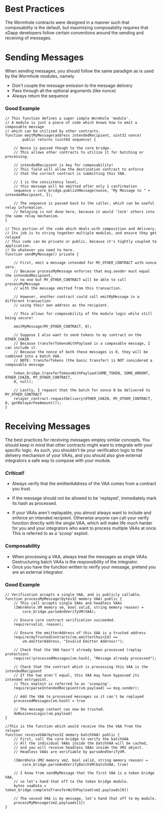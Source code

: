 # Best Practices

The Wormhole contracts were designed in a manner such that composability is the default, but maximizing composability requires that xDapp developers follow certain conventions around the sending and receiving of messages.

# Sending Messages

When sending messages, you should follow the same paradigm as is used by the Wormhole modules, namely

- Don't couple the message emission to the message delivery
- Pass through all the optional arguments (like nonce)
- Always return the sequence

### Good Example

```solidity
// This function defines a super simple Wormhole 'module'.
// A module is just a piece of code which knows how to emit a composable message
// which can be utilized by other contracts.
function emitMyMessage(address intendedRecipient, uint32 nonce)
        public returns (uint64 sequence) {

    // Nonce is passed though to the core bridge.
    // This allows other contracts to utilize it for batching or processing.

    // intendedRecipient is key for composability!
    // This field will allow the destination contract to enforce
    // that the correct contract is submitting this VAA.

    // 1 is the consistency level,
    // this message will be emitted after only 1 confirmation
    sequence = core_bridge.publishMessage(nonce, "My Message to " + intendedRecipient, 1);

    // The sequence is passed back to the caller, which can be useful relay information.
    // Relaying is not done here, because it would 'lock' others into the same relay mechanism.
}

// This portion of the code which deals with composition and delivery.
// Its job is to string together multiple modules, and ensure they get relayed
// This code can be private or public, because it's tightly coupled to application.
// Do whatever you need to here.
function sendMyMessage() private {

    // First, emit a message intended for MY_OTHER_CONTRACT with nonce zero.
    // Because processMyMessage enforces that msg.sender must equal the intendedRecipient,
    // no one but MY_OTHER_CONTRACT will be able to call processMyMessage
    // with the message emitted from this transaction.

    // However, another contract could call emitMyMessage in a different transaction
    // using their own address as the recipient.

    // This allows for composability of the module logic while still being secure!

    emitMyMessage(MY_OTHER_CONTRACT, 0);

    // Suppose I also want to send tokens to my contract on the OTHER_CHAIN
    // Because transferTokensWithPayload is a composable message, I can include it.
    // Because the nonce of both these messages is 0, they will be combined into a batch VAA.
    // NOTE: transferTokens (the basic transfer) is NOT considered a composable message

    token_bridge.transferTokensWithPayload(SOME_TOKEN, SOME_AMOUNT, OTHER_CHAIN, MY_OTHER_CONTRACT,
    0, null);

    // Lastly, I request that the batch for nonce 0 be delivered to MY_OTHER_CONTRACT
    relayer_contract.requestDelivery(OTHER_CHAIN, MY_OTHER_CONTRACT, 0, getRelayerFeeAmount());
}
```

# Receiving Messages

The best practices for receiving messages employ similar concepts. You should keep in mind that other contracts might want to integrate with your specific logic. As such, you shouldn't tie your verification logic to the delivery mechanism of your VAAs, and you should also give external integrators a safe way to compose with your module.

### **_Critical!_**

- Always verify that the emitterAddress of the VAA comes from a contract you trust.

- If the message should not be allowed to be 'replayed', immediately mark its hash as processed.
- If your VAAs aren't replayable, you almost always want to include and enforce an intended recipient. Otherwise anyone can call your verify function directly with the single VAA, which will make life much harder for you and your integrators who want to process multiple VAAs at once. This is referred to as a 'scoop' exploit.

### Composability

- When processing a VAA, always treat the messages as single VAAs. Destructuring batch VAAs is the responsibility of the integrator.
- Once you have the function written to verify your message, pretend you are an external integrator.

### Good Example

```
// Verification accepts a single VAA, and is publicly callable.
function processMyMessage(bytes32 memory VAA) public {
    // This call accepts single VAAs and headless VAAs
    (IWormhole.VM memory vm, bool valid, string memory reason) =
        core_bridge.parseAndVerifyVM(VAA);

    // Ensure core contract verification succeeded.
    require(valid, reason);

    // Ensure the emitterAddress of this VAA is a trusted address
    require(myTrustedContracts[vm.emitterChainId] ==
        vm.emitterAddress, "Invalid Emitter Address!");

    // Check that the VAA hasn't already been processed (replay protection)
    require(!processedMessages[vm.hash], "Message already processed");

    // Check that the contract which is processing this VAA is the intendedRecipient
    // If the two aren't equal, this VAA may have bypassed its intended entrypoint.
    // This exploit is referred to as 'scooping'.
    require(parseIntendedRecipient(vm.payload) == msg.sender);

    // Add the VAA to processed messages so it can't be replayed
    processedMessages[vm.hash] = true

    // The message content can now be trusted.
    doBusinessLogic(vm.payload)
}

//This is the function which would receive the the VAA from the relayer
function receiveVAA(bytes32 memory batchVAA) public {
    // First, call the core bridge to verify the batchVAA
    // All the individual VAAs inside the batchVAA will be cached,
    // and you will receive headless VAAs inside the VM2 object.
    // Headless VAAs are verifiable by parseAndVerifyVM.

    (IWormhole.VM2 memory vm2, bool valid, string memory reason) =
        core_bridge.parseAndVerifyBatchVM(batchVAA, true)

    // I know from sendMyMessage that the first VAA is a token bridge VAA,
    // so let's hand that off to the token bridge module.
    bytes vaaData = token_bridge.completeTransferWithPayload(vm2.payloads[0])

    // The second VAA is my message, let's hand that off to my module.
    processMyMessage(vm2.payloads[1])
}
```

<!--
TODO these are not actually functioning examples and some of the interactions are incorrect. Demonstrates the concept.
>
